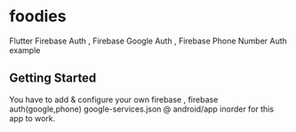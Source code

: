 # foodies

Flutter Firebase Auth , Firebase Google Auth , Firebase Phone Number Auth example

## Getting Started

You have to add & configure your own firebase , firebase auth(google,phone) google-services.json @ android/app inorder for this app to work.



